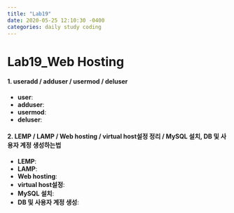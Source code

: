 ```yaml
---
title: "Lab19"
date: 2020-05-25 12:10:30 -0400
categories: daily study coding
---
```

# Lab19_Web Hosting
#### 1. useradd / adduser / usermod / deluser
* **user**:
* **adduser**: 
* **usermod**: 
* **deluser**: 
#### 2. LEMP / LAMP / Web hosting / virtual host설정 정리 / MySQL 설치, DB 및 사용자 계정 생성하는법 
* **LEMP**:
* **LAMP**:
* **Web hosting**:
* **virtual host설정**:
* **MySQL 설치**:
* **DB 및 사용자 계정 생성**:
